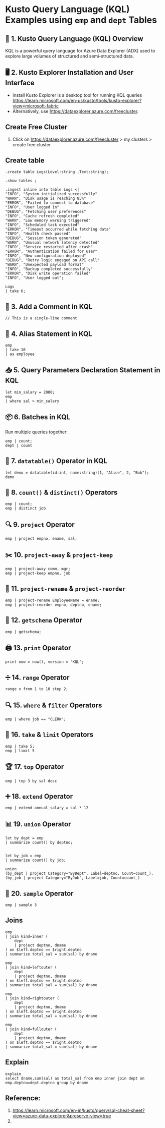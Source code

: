 # Kusto Query Language (KQL) Examples using `emp` and `dept` Tables


## 📌 1. Kusto Query Language (KQL) Overview
KQL is a powerful query language for Azure Data Explorer (ADX) used to explore large volumes of structured and semi-structured data.

## 🖥️ 2. Kusto Explorer Installation and User Interface
- install Kusto Explorer is a desktop tool for running KQL queries https://learn.microsoft.com/en-us/kusto/tools/kusto-explorer?view=microsoft-fabric
- Alternatively, use https://dataexplorer.azure.com/freecluster.

## Create Free Cluster
1. Click on https://dataexplorer.azure.com/freecluster > my clusters > create free cluster
## Create table
```kql
.create table Logs(Level:string ,Text:string);

.show tables ;

.ingest inline into table Logs <|
"INFO", "System initialized successfully"
"WARN", "Disk usage is reaching 85%"
"ERROR", "Failed to connect to database"
"INFO", "User logged in"
"DEBUG", "Fetching user preferences"
"INFO", "Cache refresh completed"
"WARN", "Low memory warning triggered"
"INFO", "Scheduled task executed"
"ERROR", "Timeout occurred while fetching data"
"INFO", "Health check passed"
"DEBUG", "Session token generated"
"WARN", "Unusual network latency detected"
"INFO", "Service restarted after crash"
"ERROR", "Authentication failed for user"
"INFO", "New configuration deployed"
"DEBUG", "Retry logic engaged on API call"
"WARN", "Unexpected payload format"
"INFO", "Backup completed successfully"
"ERROR", "Disk write operation failed"
"INFO", "User logged out";

Logs
| take 6;

```

## 💬 3. Add a Comment in KQL
```kql
// This is a single-line comment
```

## 📛 4. Alias Statement in KQL
```kql
emp 
| take 10
| as employee 

```

## 📥 5. Query Parameters Declaration Statement in KQL
```kql
let min_salary = 2000;
emp
| where sal > min_salary
```

## 📦 6. Batches in KQL
Run multiple queries together:
```kql
emp | count;
dept | count
```

## 🧱 7. `datatable()` Operator in KQL
```kql
let demo = datatable(id:int, name:string)[1, "Alice", 2, "Bob"];
demo
```

## 🔢 8. `count()` & `distinct()` Operators
```kql
emp | count;
emp | distinct job
```

## 🔍 9. `project` Operator
```kql
emp | project empno, ename, sal;
```

## ✂️ 10. `project-away` & `project-keep`
```kql
emp | project-away comm, mgr;
emp | project-keep empno, job
```

## 🔄 11. `project-rename` & `project-reorder`
```kql
emp | project-rename EmployeeName = ename;
emp | project-reorder empno, deptno, ename;
```

## 🧬 12. `getschema` Operator
```kql
emp | getschema;
```

## 🖨️ 13. `print` Operator
```kql
print now = now(), version = "KQL";
```

## ➗ 14. `range` Operator
```kql
range x from 1 to 10 step 2;
```

## 🔍 15. `where` & `filter` Operators
```kql
emp | where job == "CLERK";
```

## 🎯 16. `take` & `limit` Operators
```kql
emp | take 5;
emp | limit 5
```

## 🏆 17. `top` Operator
```kql
emp | top 3 by sal desc
```

## ➕ 18. `extend` Operator
```kql
emp | extend annual_salary = sal * 12
```

## 📊 19. `union` Operator
```kql
let by_dept = emp
| summarize count() by deptno;


let by_job = emp
| summarize count() by job;

union 
(by_dept | project Category="ByDept", Label=deptno, Count=count_),
(by_job | project Category="ByJob", Label=job, Count=count_)
```


## 🎲 20. `sample` Operator
```kql
emp | sample 3
```
## Joins

```kql
emp
| join kind=inner (
    dept
    | project deptno, dname
) on $left.deptno == $right.deptno
| summarize total_sal = sum(sal) by dname
```

```kql
emp
| join kind=leftouter (
    dept
    | project deptno, dname
) on $left.deptno == $right.deptno
| summarize total_sal = sum(sal) by dname
```

```kql
emp
| join kind=rightouter (
    dept
    | project deptno, dname
) on $left.deptno == $right.deptno
| summarize total_sal = sum(sal) by dname
```

```kql
emp
| join kind=fullouter (
    dept
    | project deptno, dname
) on $left.deptno == $right.deptno
| summarize total_sal = sum(sal) by dname
```
## Explain

```kql
explain
select dname,sum(sal) as total_sal from emp inner join dept on emp.deptno=dept.deptno group by dname
```
## Reference:

1. https://learn.microsoft.com/en-in/kusto/query/sql-cheat-sheet?view=azure-data-explorer&preserve-view=true
2. 
